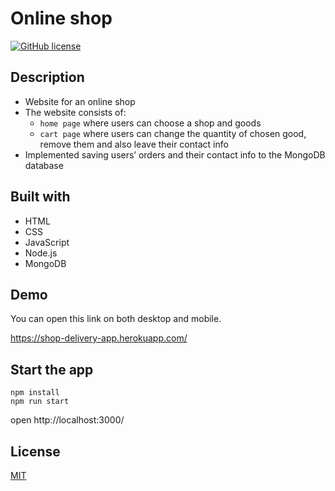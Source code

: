 # Online shop
[![GitHub license](https://img.shields.io/github/license/Radomyr-kh/online-shop)](https://github.com/Radomyr-kh/online-shop/main/LICENSE.md)

## Description
- Website for an online shop 
- The website consists of:
  - `home page` where users can choose a shop and goods
  - `cart page` where users can change the quantity of chosen good, remove them and also leave their contact info 
- Implemented saving users’ orders and their contact info to the MongoDB database


## Built with 
- HTML
- CSS
- JavaScript
- Node.js
- MongoDB

## Demo
You can open this link on both desktop and mobile.

https://shop-delivery-app.herokuapp.com/

## Start the app

`npm install`<br/>
`npm run start`

open http://localhost:3000/

## License
[MIT](https://choosealicense.com/licenses/mit/)
